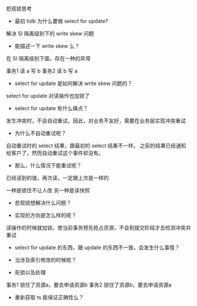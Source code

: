 悲观锁思考

* 最初 tidb 为什么要做 select for update?

解决 SI 隔离级别下的 write skew 问题

* 能描述一下 write skew 么？

在 SI 隔离级别下面，存在一种的异常

事务1 读 a 写 b
事务2 读 b 写 a

* select for update 是如何解决 write skew 问题的？

select for update 对读操作也加锁了

* select for update 有什么痛点？

发生冲突时，不会自动重试，因此，对业务不友好，需要在业务层实现冲突重试

* 为什么不自动重试呢？

自动重试时的 select 结果，跟最初的 select 结果不一样。
之前的结果已经通知给客户了，然而自动重试这个事件却没有。

* 那么，什么情况下能重试呢？

已经读到的值，再次读，一定跟上次是一样的

一种是锁住不让人改
另一种是读快照

* 悲观锁想解决什么问题？

* 实现的方向是怎么样的呢？

读操作的时候就加锁。使当前事务预先抢占资源，不会到提交阶段才去检测冲突并重试

* select for update 的东西，跟 update 的东西不一致，会发生什么事情？

* 当涉及索引修改的时候呢？

* 死锁以及处理

事务1 锁住了资源a，要去申请资源b
事务2 锁住了资源b，要去申请资源a



* 重新获取 ts 能保证正确性么？
